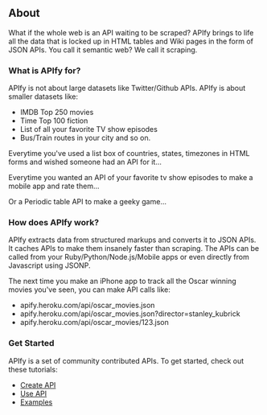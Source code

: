 ## About

What if the whole web is an API waiting to be scraped? APIfy brings to life all the data that is locked up in HTML tables and Wiki pages in the form of JSON APIs. You call it semantic web? We call it scraping.   

### What is APIfy for?

APIfy is not about large datasets like Twitter/Github APIs. APIfy is about smaller datasets like: 

* IMDB Top 250 movies
* Time Top 100 fiction
* List of all your favorite TV show episodes
* Bus/Train routes in your city and so on.

Everytime you've used a list box of countries, states, timezones in HTML forms and wished someone had an API for it... 

Everytime you wanted an API of your favorite tv show episodes to make a mobile app and rate them...

Or a Periodic table API to make a geeky game...   

### How does APIfy work?

APIfy extracts data from structured markups and converts it to JSON APIs. It caches APIs to make them insanely faster than scraping. The APIs can be called from your Ruby/Python/Node.js/Mobile apps or even directly from Javascript using JSONP. 

The next time you make an iPhone app to track all the Oscar winning movies you've seen, you can make API calls like:

* apify.heroku.com/api/oscar_movies.json
* apify.heroku.com/api/oscar_movies.json?director=stanley_kubrick
* apify.heroku.com/api/oscar_movies/123.json   

### Get Started

APIfy is a set of community contributed APIs. To get started, check out these tutorials:

* [Create API](/tutorial/create)
* [Use API](/tutorial/use)
* [Examples](tutorial/examples)